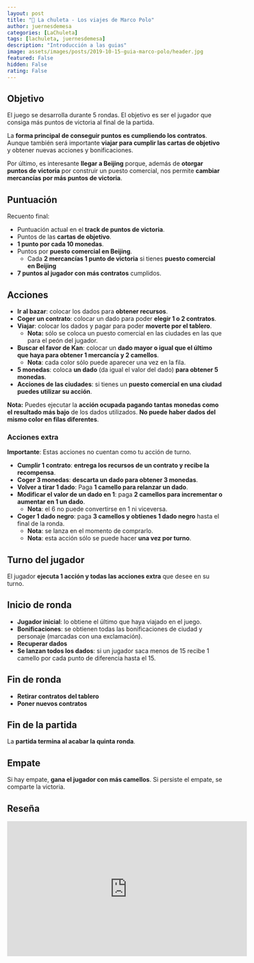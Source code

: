```yaml
---
layout: post
title: "🥩 La chuleta - Los viajes de Marco Polo"
author: juernesdemesa
categories: [LaChuleta]
tags: [lachuleta, juernesdemesa]
description: "Introducción a las guias"
image: assets/images/posts/2019-10-15-guia-marco-polo/header.jpg
featured: False
hidden: False
rating: False
---
```


## Objetivo

El juego se desarrolla durante 5 rondas. El objetivo es ser el jugador que consiga más puntos de victoria al final de la partida.

La **forma principal de conseguir puntos es cumpliendo los contratos**. Aunque también será importante **viajar para cumplir las cartas de objetivo** y obtener nuevas acciones y bonificaciones.

Por último, es interesante **llegar a Beijing** porque, además de **otorgar puntos de victoria** por construir un puesto comercial, nos permite **cambiar mercancías por más puntos de victoria**.

## Puntuación

Recuento final:

- Puntuación actual en el **track de puntos de victoria**.
- Puntos de las **cartas de objetivo**.
- **1 punto por cada 10 monedas**.
- Puntos por **puesto comercial en Beijing**.
  - Cada **2 mercancías 1 punto de victoria** si tienes **puesto comercial en Beijing**
- **7 puntos al jugador con más contratos** cumplidos.

## Acciones

- **Ir al bazar**: colocar los dados para **obtener recursos**.
- **Coger un contrato**: colocar un dado para poder **elegir 1 o 2 contratos**.
- **Viajar**: colocar los dados y pagar para poder **moverte por el tablero**.
  - **Nota:** sólo se coloca un puesto comercial en las ciudades en las que para el peón del jugador.
- **Buscar el favor de Kan**: colocar un **dado mayor o igual que el último que haya para obtener 1 mercancía y 2 camellos**.
  - **Nota**: cada color sólo puede aparecer una vez en la fila.
- **5 monedas**: coloca **un dado** (da igual el valor del dado) **para obtener 5 monedas**.
- **Acciones de las ciudades**: si tienes un **puesto comercial en una ciudad puedes utilizar su acción**.

**Nota:** Puedes ejecutar la **acción ocupada pagando tantas monedas como el resultado más bajo** de los dados utilizados. **No puede haber dados del mismo color en filas diferentes**.

### Acciones extra

**Importante**: Estas acciones no cuentan como tu acción de turno.

- **Cumplir 1 contrato**: **entrega los recursos de un contrato y recibe la recompensa**.
- **Coger 3 monedas**: **descarta un dado para obtener 3 monedas**.
- **Volver a tirar 1 dado**: Paga **1 camello para relanzar un dado**.
- **Modificar el valor de un dado en 1**: paga **2 camellos para incrementar o aumentar en 1 un dado**.
  - **Nota**: el 6 no puede convertirse en 1 ni viceversa.
- **Coger 1 dado negro**: paga **3 camellos y obtienes 1 dado negro** hasta el final de la ronda.
  - **Nota**: se lanza en el momento de comprarlo.
  - **Nota**: esta acción sólo se puede hacer **una vez por turno**.

## Turno del jugador

El jugador **ejecuta 1 acción y todas las acciones extra** que desee en su turno.

## Inicio de ronda

- **Jugador inicial**: lo obtiene el último que haya viajado en el juego.
- **Bonificaciones**: se obtienen todas las bonificaciones de ciudad y personaje (marcadas con una exclamación).
- **Recuperar dados**
- **Se lanzan todos los dados**: si un jugador saca menos de 15 recibe 1 camello por cada punto de diferencia hasta el 15.

## Fin de ronda

- **Retirar contratos del tablero**
- **Poner nuevos contratos**

## Fin de la partida

La **partida termina al acabar la quinta ronda**.

## Empate

Si hay empate, **gana el jugador con más camellos**. Si persiste el empate, se comparte la victoria.

## Reseña

<iframe width="560" height="315" src="https://www.youtube.com/embed/eGr-buKzUKI" frameborder="0" allow="accelerometer; autoplay; encrypted-media; gyroscope; picture-in-picture" allowfullscreen></iframe>
